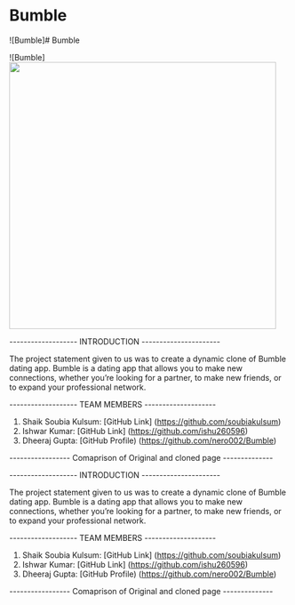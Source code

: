 # Bumble

![Bumble]# Bumble

![Bumble]<img src="https://sm.pcmag.com/t/pcmag_in/review/b/bumble/bumble_3afs.1920.jpg" width="480">

------------------- INTRODUCTION ----------------------

The project statement given to us was to create a dynamic clone of Bumble dating app.
Bumble is a dating app that allows you to make new connections, whether you’re looking for a partner, to make new friends, or to expand your professional network. 

------------------- TEAM MEMBERS --------------------

1) Shaik Soubia Kulsum: [GitHub Link] (https://github.com/soubiakulsum)
2) Ishwar Kumar: [GitHub Link] (https://github.com/ishu260596)
3) Dheeraj Gupta: [GitHub Profile) (https://github.com/nero002/Bumble)

----------------- Comaprison of Original and cloned page --------------





------------------- INTRODUCTION ----------------------

The project statement given to us was to create a dynamic clone of Bumble dating app.
Bumble is a dating app that allows you to make new connections, whether you’re looking for a partner, to make new friends, or to expand your professional network. 

------------------- TEAM MEMBERS --------------------

1) Shaik Soubia Kulsum: [GitHub Link] (https://github.com/soubiakulsum)
2) Ishwar Kumar: [GitHub Link] (https://github.com/ishu260596)
3) Dheeraj Gupta: [GitHub Profile) (https://github.com/nero002/Bumble)

----------------- Comaprison of Original and cloned page --------------



